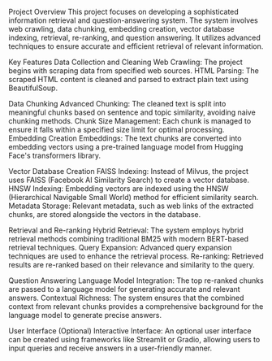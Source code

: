 Project Overview
This project focuses on developing a sophisticated information retrieval and question-answering system. The system involves web crawling, data chunking, embedding creation, vector database indexing, retrieval, re-ranking, and question answering. It utilizes advanced techniques to ensure accurate and efficient retrieval of relevant information.

Key Features
Data Collection and Cleaning
Web Crawling: The project begins with scraping data from specified web sources.
HTML Parsing: The scraped HTML content is cleaned and parsed to extract plain text using BeautifulSoup.

Data Chunking
Advanced Chunking: The cleaned text is split into meaningful chunks based on sentence and topic similarity, avoiding naive chunking methods.
Chunk Size Management: Each chunk is managed to ensure it falls within a specified size limit for optimal processing.
Embedding Creation
Embeddings: The text chunks are converted into embedding vectors using a pre-trained language model from Hugging Face's transformers library.

Vector Database Creation
FAISS Indexing: Instead of Milvus, the project uses FAISS (Facebook AI Similarity Search) to create a vector database.
HNSW Indexing: Embedding vectors are indexed using the HNSW (Hierarchical Navigable Small World) method for efficient similarity search.
Metadata Storage: Relevant metadata, such as web links of the extracted chunks, are stored alongside the vectors in the database.

Retrieval and Re-ranking
Hybrid Retrieval: The system employs hybrid retrieval methods combining traditional BM25 with modern BERT-based retrieval techniques.
Query Expansion: Advanced query expansion techniques are used to enhance the retrieval process.
Re-ranking: Retrieved results are re-ranked based on their relevance and similarity to the query.

Question Answering
Language Model Integration: The top re-ranked chunks are passed to a language model for generating accurate and relevant answers.
Contextual Richness: The system ensures that the combined context from relevant chunks provides a comprehensive background for the language model to generate precise answers.

User Interface (Optional)
Interactive Interface: An optional user interface can be created using frameworks like Streamlit or Gradio, allowing users to input queries and receive answers in a user-friendly manner.


